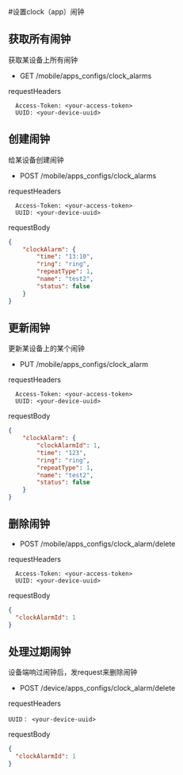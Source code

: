 #设置clock（app）闹钟

## 获取所有闹钟
获取某设备上所有闹钟

* GET /mobile/apps_configs/clock_alarms

requestHeaders

```
  Access-Token: <your-access-token>
  UUID: <your-device-uuid>
```

## 创建闹钟
给某设备创建闹钟

* POST /mobile/apps_configs/clock_alarms

requestHeaders

```
  Access-Token: <your-access-token>
  UUID: <your-device-uuid>
```

requestBody

```json
{
	"clockAlarm": {
		"time": "13:10",
		"ring": "ring",
		"repeatType": 1,
		"name": "test2",
		"status": false
	}
}
```

## 更新闹钟
更新某设备上的某个闹钟

* PUT /mobile/apps_configs/clock_alarm

requestHeaders

```
  Access-Token: <your-access-token>
  UUID: <your-device-uuid>
```

requestBody

```json
{
	"clockAlarm": {
		"clockAlarmId": 1,
		"time": "123",
		"ring": "ring",
		"repeatType": 1,
		"name": "test2",
		"status": false
	}
}
```

## 删除闹钟

* POST /mobile/apps_configs/clock_alarm/delete

requestHeaders

```
  Access-Token: <your-access-token>
  UUID: <your-device-uuid>
```

requestBody

```json
{
  "clockAlarmId": 1
}
```

## 处理过期闹钟
设备端响过闹钟后，发request来删除闹钟

* POST /device/apps_configs/clock_alarm/delete

requestHeaders

```
UUID： <your-device-uuid>
```

requestBody
```json
{
  "clockAlarmId": 1
}
```
